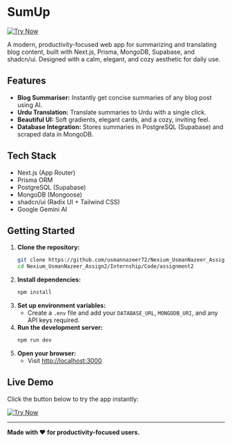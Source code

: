 # SumUp

[![Try Now](https://img.shields.io/badge/Try%20Now-Live%20Demo-brightgreen?style=for-the-badge)](https://nexium-usman-nazeer-assign2-l86u-mlptqpxlx.vercel.app/)

A modern, productivity-focused web app for summarizing and translating blog content, built with Next.js, Prisma, MongoDB, Supabase, and shadcn/ui. Designed with a calm, elegant, and cozy aesthetic for daily use.

## Features

- **Blog Summariser:** Instantly get concise summaries of any blog post using AI.
- **Urdu Translation:** Translate summaries to Urdu with a single click.
- **Beautiful UI:** Soft gradients, elegant cards, and a cozy, inviting feel.
- **Database Integration:** Stores summaries in PostgreSQL (Supabase) and scraped data in MongoDB.

## Tech Stack

- Next.js (App Router)
- Prisma ORM
- PostgreSQL (Supabase)
- MongoDB (Mongoose)
- shadcn/ui (Radix UI + Tailwind CSS)
- Google Gemini AI

## Getting Started

1. **Clone the repository:**
   ```bash
   git clone https://github.com/usmannazeer72/Nexium_UsmanNazeer_Assign2
   cd Nexium_UsmanNazeer_Assign2/Internship/Code/assignment2
   ```
2. **Install dependencies:**
   ```bash
   npm install
   ```
3. **Set up environment variables:**
   - Create a `.env` file and add your `DATABASE_URL`, `MONGODB_URI`, and any API keys required.
4. **Run the development server:**
   ```bash
   npm run dev
   ```
5. **Open your browser:**
   - Visit [http://localhost:3000](http://localhost:3000)

## Live Demo

Click the button below to try the app instantly:

[![Try Now](https://img.shields.io/badge/Try%20Now-Live%20Demo-brightgreen?style=for-the-badge)](https://nexium-usman-nazeer-assign2-l86u-mlptqpxlx.vercel.app/)

---

**Made with ❤️ for productivity-focused users.**
